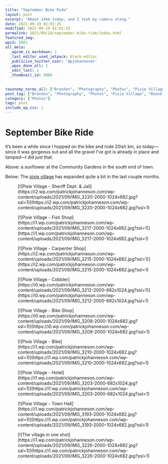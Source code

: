 ```yaml
---
title: "September Bike Ride"
layout: post
excerpt: "About 24km today, and I took my camera along."
date: 2021-09-19 02:01:25
modified: 2021-09-19 02:01:25
permalink: 2021/09/18/september-bike-ride/index.html
featured_img: 
wpid: 5081
all_meta: 
  _wpcom_is_markdown: 1
  _last_editor_used_jetpack: block-editor
  _publicize_twitter_user: '@pjohanneson'
  _wpas_done_all: 1
  _edit_last: 1
  _thumbnail_id: 5080
  
  
taxonomy_terms_all: ["Brandon", "Photography", "Photos", "Pixie Village", "Round Town", "Sunflowers", "Photos"]
post_tag: ["Brandon", "Photography", "Photos", "Pixie Village", "Round Town", "Sunflowers"]
category: ["Photos"]
tags: post
include_wp_css: 1
---
```


# September Bike Ride

It’s been a while since I hopped on the bike and rode 20ish km, so today—since it was gorgeous out and all the gravel I’ve got is already in place and tamped—I did just that.

Above: a sunflower at the Community Gardens in the south end of town.

Below: The [pixie village](https://patrickjohanneson.com/2021/07/10/pixie-village/) has expanded quite a bit in the last couple months.

<div class="wp-block-jetpack-tiled-gallery aligncenter is-style-rectangular"><div class="tiled-gallery__gallery"><div class="tiled-gallery__row"><div class="tiled-gallery__col" style="flex-basis:42.64644%"><figure class="tiled-gallery__item">[![Pixie Village - Sheriff Dept. & Jail](https://i2.wp.com/patrickjohanneson.com/wp-content/uploads/2021/09/IMG_3220-2000-1024x682.jpg?ssl=1)](https://i2.wp.com/patrickjohanneson.com/wp-content/uploads/2021/09/IMG_3220-2000-1024x682.jpg?ssl=1)</figure><figure class="tiled-gallery__item">[![Pixie Village - Fish Shop](https://i1.wp.com/patrickjohanneson.com/wp-content/uploads/2021/09/IMG_3217-2000-1024x682.jpg?ssl=1)](https://i1.wp.com/patrickjohanneson.com/wp-content/uploads/2021/09/IMG_3217-2000-1024x682.jpg?ssl=1)</figure><figure class="tiled-gallery__item">[![Pixie Village - Carpenter Shop](https://i2.wp.com/patrickjohanneson.com/wp-content/uploads/2021/09/IMG_3215-2000-1024x682.jpg?ssl=1)](https://i2.wp.com/patrickjohanneson.com/wp-content/uploads/2021/09/IMG_3215-2000-1024x682.jpg?ssl=1)</figure></div><div class="tiled-gallery__col" style="flex-basis:57.35356%"><figure class="tiled-gallery__item">[![Pixie Village - Cobbler](https://i0.wp.com/patrickjohanneson.com/wp-content/uploads/2021/09/IMG_3212-2000-682x1024.jpg?ssl=1)](https://i0.wp.com/patrickjohanneson.com/wp-content/uploads/2021/09/IMG_3212-2000-682x1024.jpg?ssl=1)</figure></div></div><div class="tiled-gallery__row"><div class="tiled-gallery__col" style="flex-basis:52.76470%"><figure class="tiled-gallery__item">[![Pixie Village - Bike Shop](https://i0.wp.com/patrickjohanneson.com/wp-content/uploads/2021/09/IMG_3208-2000-1024x682.jpg?ssl=1)](https://i0.wp.com/patrickjohanneson.com/wp-content/uploads/2021/09/IMG_3208-2000-1024x682.jpg?ssl=1)</figure><figure class="tiled-gallery__item">[![Pixie Village - Bike](https://i1.wp.com/patrickjohanneson.com/wp-content/uploads/2021/09/IMG_3210-2000-1024x682.jpg?ssl=1)](https://i1.wp.com/patrickjohanneson.com/wp-content/uploads/2021/09/IMG_3210-2000-1024x682.jpg?ssl=1)</figure></div><div class="tiled-gallery__col" style="flex-basis:47.23530%"><figure class="tiled-gallery__item">[![Pixie Village - Hotel](https://i1.wp.com/patrickjohanneson.com/wp-content/uploads/2021/09/IMG_3203-2000-682x1024.jpg?ssl=1)](https://i1.wp.com/patrickjohanneson.com/wp-content/uploads/2021/09/IMG_3203-2000-682x1024.jpg?ssl=1)</figure></div></div><div class="tiled-gallery__row"><div class="tiled-gallery__col" style="flex-basis:50.00000%"><figure class="tiled-gallery__item">[![Pixie Village - Town Hall](https://i1.wp.com/patrickjohanneson.com/wp-content/uploads/2021/09/IMG_3193-2000-1024x682.jpg?ssl=1)](https://i1.wp.com/patrickjohanneson.com/wp-content/uploads/2021/09/IMG_3193-2000-1024x682.jpg?ssl=1)</figure></div><div class="tiled-gallery__col" style="flex-basis:50.00000%"><figure class="tiled-gallery__item">[![The village in one shot](https://i1.wp.com/patrickjohanneson.com/wp-content/uploads/2021/09/IMG_3226-2000-1024x682.jpg?ssl=1)](https://i1.wp.com/patrickjohanneson.com/wp-content/uploads/2021/09/IMG_3226-2000-1024x682.jpg?ssl=1)</figure></div></div></div></div>